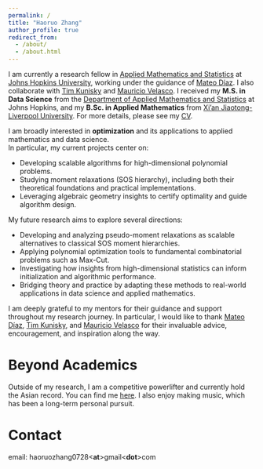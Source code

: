 ```yaml
---
permalink: /
title: "Haoruo Zhang"
author_profile: true
redirect_from: 
  - /about/
  - /about.html
---
```

I am currently a research fellow in [Applied Mathematics and Statistics](https://engineering.jhu.edu/ams/) at [Johns Hopkins University](https://www.jhu.edu/), working under the guidance of [Mateo Díaz](https://mateodd25.github.io/). I also collaborate with [Tim Kunisky](http://www.kunisky.com/) and [Mauricio Velasco](https://mauricio-velasco.github.io/webpage/). I received my **M.S. in Data Science** from the [Department of Applied Mathematics and Statistics](https://engineering.jhu.edu/ams/) at Johns Hopkins, and my **B.Sc. in Applied Mathematics** from [Xi’an Jiaotong-Liverpool University](https://www.xjtlu.edu.cn/en). For more details, please see my [CV](../assets/cv.pdf).

I am broadly interested in **optimization** and its applications to applied mathematics and data science.  
In particular, my current projects center on:  
- Developing scalable algorithms for high-dimensional polynomial problems.  
- Studying moment relaxations (SOS hierarchy), including both their theoretical foundations and practical implementations.  
- Leveraging algebraic geometry insights to certify optimality and guide algorithm design.  

My future research aims to explore several directions:  
- Developing and analyzing pseudo-moment relaxations as scalable alternatives to classical SOS moment hierarchies.  
- Applying polynomial optimization tools to fundamental combinatorial problems such as Max-Cut.  
- Investigating how insights from high-dimensional statistics can inform initialization and algorithmic performance.  
- Bridging theory and practice by adapting these methods to real-world applications in data science and applied mathematics.  

I am deeply grateful to my mentors for their guidance and support throughout my research journey. In particular, I would like to thank [Mateo Díaz](https://mateodd25.github.io/), [Tim Kunisky](http://www.kunisky.com/), and [Mauricio Velasco](https://mauricio-velasco.github.io/webpage/) for their invaluable advice, encouragement, and inspiration along the way.

Beyond Academics
======
Outside of my research, I am a competitive powerlifter and currently hold the Asian record. You can find me [here](https://www.openpowerlifting.org/u/haoruozhang). I also enjoy making music, which has been a long-term personal pursuit.

Contact
======
email: haoruozhang0728<**at**>gmail<**dot**>com
